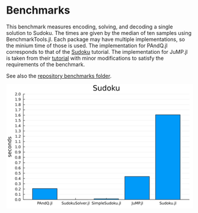 
# Benchmarks

This benchmark measures encoding, solving, and decoding a single solution to Sudoku. The times are given by the median of ten samples using BenchmarkTools.jl. Each package may have multiple implementations, so the minium time of those is used. The implementation for PAndQ.jl corresponds to that of the [Sudoku](@ref) tutorial. The implementation for JuMP.jl is taken from their [tutorial](https://jump.dev/JuMP.jl/stable/tutorials/linear/sudoku/) with minor modifications to satisfy the requirements of the benchmark.

See also the [repository benchmarks folder](https://github.com/jakobjpeters/PAndQ.jl/tree/main/benchmarks).

![benchmarks](assets/benchmarks.svg)
